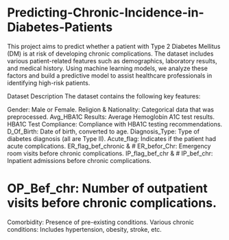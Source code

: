 # Predicting-Chronic-Incidence-in-Diabetes-Patients
This project aims to predict whether a patient with Type 2 Diabetes Mellitus (DM) is at risk of developing chronic complications. The dataset includes various patient-related features such as demographics, laboratory results, and medical history. Using machine learning models, we analyze these factors and build a predictive model to assist healthcare professionals in identifying high-risk patients.

Dataset Description
The dataset contains the following key features:

Gender: Male or Female.
Religion & Nationality: Categorical data that was preprocessed.
Avg_HBA1C Results: Average Hemoglobin A1C test results.
HBA1C Test Compliance: Compliance with HBA1C testing recommendations.
D_Of_Birth: Date of birth, converted to age.
Diagnosis_Type: Type of diabetes diagnosis (all are Type II).
Acute_flag: Indicates if the patient had acute complications.
ER_flag_bef_chronic & # ER_befor_Chr: Emergency room visits before chronic complications.
IP_flag_bef_chr & # IP_bef_chr: Inpatient admissions before chronic complications.
# OP_Bef_chr: Number of outpatient visits before chronic complications.
Comorbidity: Presence of pre-existing conditions.
Various chronic conditions: Includes hypertension, obesity, stroke, etc.

